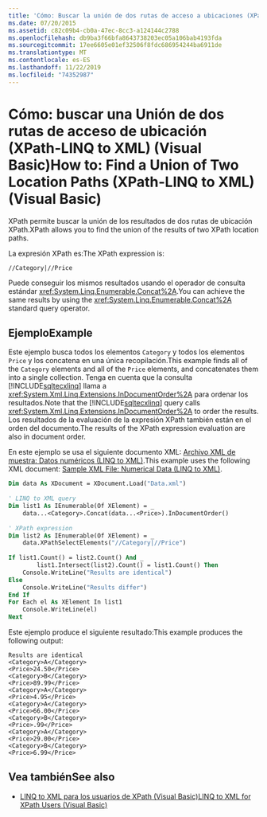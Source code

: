 ```yaml
---
title: 'Cómo: Buscar la unión de dos rutas de acceso a ubicaciones (XPath-LINQ to XML)'
ms.date: 07/20/2015
ms.assetid: c82c09b4-cb0a-47ec-8cc3-a124144c2788
ms.openlocfilehash: db9ba3f66bfa8643738203ec05a106bab4193fda
ms.sourcegitcommit: 17ee6605e01ef32506f8fdc686954244ba6911de
ms.translationtype: MT
ms.contentlocale: es-ES
ms.lasthandoff: 11/22/2019
ms.locfileid: "74352987"
---
```

# <a name="how-to-find-a-union-of-two-location-paths-xpath-linq-to-xml-visual-basic"></a><span data-ttu-id="610ca-102">Cómo: buscar una Unión de dos rutas de acceso de ubicación (XPath-LINQ to XML) (Visual Basic)</span><span class="sxs-lookup"><span data-stu-id="610ca-102">How to: Find a Union of Two Location Paths (XPath-LINQ to XML) (Visual Basic)</span></span>
<span data-ttu-id="610ca-103">XPath permite buscar la unión de los resultados de dos rutas de ubicación XPath.</span><span class="sxs-lookup"><span data-stu-id="610ca-103">XPath allows you to find the union of the results of two XPath location paths.</span></span>  
  
 <span data-ttu-id="610ca-104">La expresión XPath es:</span><span class="sxs-lookup"><span data-stu-id="610ca-104">The XPath expression is:</span></span>  
  
 `//Category|//Price`  
  
 <span data-ttu-id="610ca-105">Puede conseguir los mismos resultados usando el operador de consulta estándar <xref:System.Linq.Enumerable.Concat%2A>.</span><span class="sxs-lookup"><span data-stu-id="610ca-105">You can achieve the same results by using the <xref:System.Linq.Enumerable.Concat%2A> standard query operator.</span></span>  
  
## <a name="example"></a><span data-ttu-id="610ca-106">Ejemplo</span><span class="sxs-lookup"><span data-stu-id="610ca-106">Example</span></span>  
 <span data-ttu-id="610ca-107">Este ejemplo busca todos los elementos `Category` y todos los elementos `Price` y los concatena en una única recopilación.</span><span class="sxs-lookup"><span data-stu-id="610ca-107">This example finds all of the `Category` elements and all of the `Price` elements, and concatenates them into a single collection.</span></span> <span data-ttu-id="610ca-108">Tenga en cuenta que la consulta [!INCLUDE[sqltecxlinq](~/includes/sqltecxlinq-md.md)] llama a <xref:System.Xml.Linq.Extensions.InDocumentOrder%2A> para ordenar los resultados.</span><span class="sxs-lookup"><span data-stu-id="610ca-108">Note that the [!INCLUDE[sqltecxlinq](~/includes/sqltecxlinq-md.md)] query calls <xref:System.Xml.Linq.Extensions.InDocumentOrder%2A> to order the results.</span></span> <span data-ttu-id="610ca-109">Los resultados de la evaluación de la expresión XPath también están en el orden del documento.</span><span class="sxs-lookup"><span data-stu-id="610ca-109">The results of the XPath expression evaluation are also in document order.</span></span>  
  
 <span data-ttu-id="610ca-110">En este ejemplo se usa el siguiente documento XML: [Archivo XML de muestra: Datos numéricos (LINQ to XML)](../../../../visual-basic/programming-guide/concepts/linq/sample-xml-file-numerical-data-linq-to-xml.md).</span><span class="sxs-lookup"><span data-stu-id="610ca-110">This example uses the following XML document: [Sample XML File: Numerical Data (LINQ to XML)](../../../../visual-basic/programming-guide/concepts/linq/sample-xml-file-numerical-data-linq-to-xml.md).</span></span>  
  
```vb  
Dim data As XDocument = XDocument.Load("Data.xml")  
  
' LINQ to XML query  
Dim list1 As IEnumerable(Of XElement) = _  
    data...<Category>.Concat(data...<Price>).InDocumentOrder()  
  
' XPath expression  
Dim list2 As IEnumerable(Of XElement) = _  
    data.XPathSelectElements("//Category|//Price")  
  
If list1.Count() = list2.Count() And _  
        list1.Intersect(list2).Count() = list1.Count() Then  
    Console.WriteLine("Results are identical")  
Else  
    Console.WriteLine("Results differ")  
End If  
For Each el As XElement In list1  
    Console.WriteLine(el)  
Next  
```  
  
 <span data-ttu-id="610ca-111">Este ejemplo produce el siguiente resultado:</span><span class="sxs-lookup"><span data-stu-id="610ca-111">This example produces the following output:</span></span>  
  
```console
Results are identical  
<Category>A</Category>  
<Price>24.50</Price>  
<Category>B</Category>  
<Price>89.99</Price>  
<Category>A</Category>  
<Price>4.95</Price>  
<Category>A</Category>  
<Price>66.00</Price>  
<Category>B</Category>  
<Price>.99</Price>  
<Category>A</Category>  
<Price>29.00</Price>  
<Category>B</Category>  
<Price>6.99</Price>  
```  
  
## <a name="see-also"></a><span data-ttu-id="610ca-112">Vea también</span><span class="sxs-lookup"><span data-stu-id="610ca-112">See also</span></span>

- [<span data-ttu-id="610ca-113">LINQ to XML para los usuarios de XPath (Visual Basic)</span><span class="sxs-lookup"><span data-stu-id="610ca-113">LINQ to XML for XPath Users (Visual Basic)</span></span>](../../../../visual-basic/programming-guide/concepts/linq/linq-to-xml-for-xpath-users.md)
